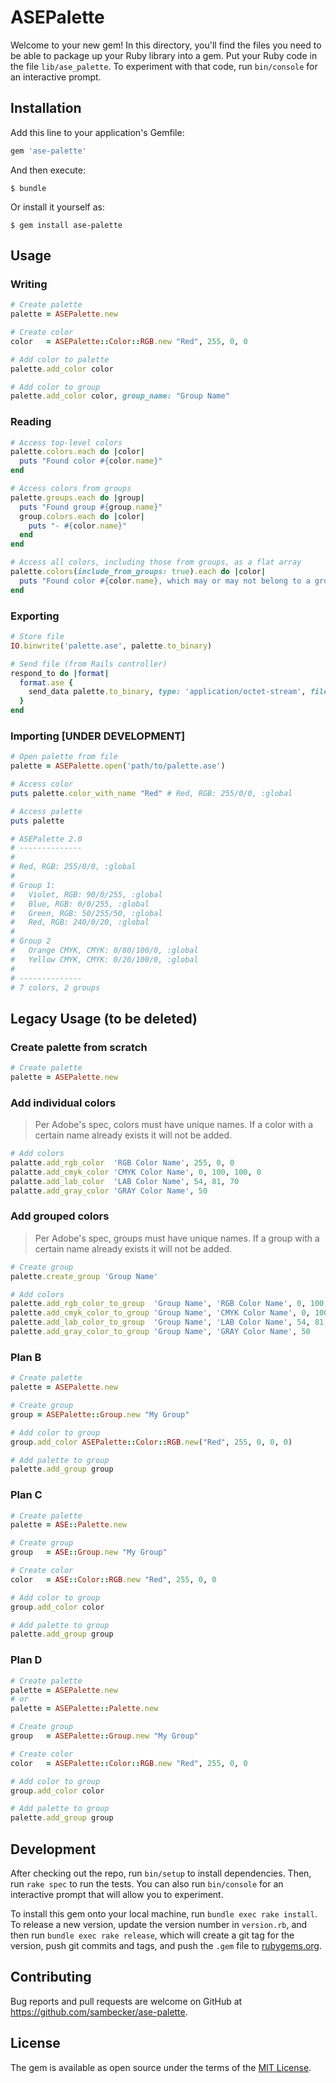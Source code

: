 # ASEPalette

Welcome to your new gem! In this directory, you'll find the files you need to be able to package up your Ruby library into a gem. Put your Ruby code in the file `lib/ase_palette`. To experiment with that code, run `bin/console` for an interactive prompt.

## Installation

Add this line to your application's Gemfile:

```ruby
gem 'ase-palette'
```

And then execute:

    $ bundle

Or install it yourself as:

    $ gem install ase-palette

## Usage

### Writing

```ruby
# Create palette
palette = ASEPalette.new

# Create color
color   = ASEPalette::Color::RGB.new "Red", 255, 0, 0

# Add color to palette
palette.add_color color

# Add color to group
palette.add_color color, group_name: "Group Name"
```

### Reading

```ruby
# Access top-level colors
palette.colors.each do |color|
  puts "Found color #{color.name}"
end

# Access colors from groups
palette.groups.each do |group|
  puts "Found group #{group.name}"
  group.colors.each do |color|
    puts "- #{color.name}"
  end
end

# Access all colors, including those from groups, as a flat array
palette.colors(include_from_groups: true).each do |color|
  puts "Found color #{color.name}, which may or may not belong to a group"
end
```

### Exporting

```ruby
# Store file
IO.binwrite('palette.ase', palette.to_binary)

# Send file (from Rails controller)
respond_to do |format|
  format.ase {
    send_data palette.to_binary, type: 'application/octet-stream', filename: 'palette.ase' 
  }
end
```

### Importing [UNDER DEVELOPMENT]

```ruby
# Open palette from file
palette = ASEPalette.open('path/to/palette.ase')

# Access color
puts palette.color_with_name "Red" # Red, RGB: 255/0/0, :global

# Access palette
puts palette

# ASEPalette 2.0
# --------------
# 
# Red, RGB: 255/0/0, :global
#
# Group 1:
#   Violet, RGB: 90/0/255, :global
#   Blue, RGB: 0/0/255, :global
#   Green, RGB: 50/255/50, :global
#   Red, RGB: 240/0/20, :global
#
# Group 2
#   Orange CMYK, CMYK: 0/80/100/0, :global
#   Yellow CMYK, CMYK: 0/20/100/0, :global
#
# --------------
# 7 colors, 2 groups
```

## Legacy Usage (to be deleted)

### Create palette from scratch

```ruby
# Create palette
palette = ASEPalette.new
```

### Add individual colors
> Per Adobe's spec, colors must have unique names. If a color with a certain name already exists it will not be added.

```ruby
# Add colors
palatte.add_rgb_color  'RGB Color Name', 255, 0, 0
palatte.add_cmyk_color 'CMYK Color Name', 0, 100, 100, 0
palatte.add_lab_color  'LAB Color Name', 54, 81, 70
palatte.add_gray_color 'GRAY Color Name', 50
```

### Add grouped colors
> Per Adobe's spec, groups must have unique names. If a group with a certain name already exists it will not be added.

```ruby
# Create group
palette.create_group 'Group Name'

# Add colors
palette.add_rgb_color_to_group  'Group Name', 'RGB Color Name', 0, 100, 100, 0
palette.add_cmyk_color_to_group 'Group Name', 'CMYK Color Name', 0, 100, 100, 0
palette.add_lab_color_to_group  'Group Name', 'LAB Color Name', 54, 81, 70
palette.add_gray_color_to_group 'Group Name', 'GRAY Color Name', 50
```

### Plan B

```ruby
# Create palette
palette = ASEPalette.new

# Create group
group = ASEPalette::Group.new "My Group"

# Add color to group
group.add_color ASEPalette::Color::RGB.new("Red", 255, 0, 0, 0)

# Add palette to group
palette.add_group group
```

### Plan C

```ruby
# Create palette
palette = ASE::Palette.new

# Create group
group   = ASE::Group.new "My Group"

# Create color
color   = ASE::Color::RGB.new "Red", 255, 0, 0

# Add color to group
group.add_color color

# Add palette to group
palette.add_group group
```

### Plan D

```ruby
# Create palette
palette = ASEPalette.new
# or
palette = ASEPalette::Palette.new

# Create group
group   = ASEPalette::Group.new "My Group"

# Create color
color   = ASEPalette::Color::RGB.new "Red", 255, 0, 0

# Add color to group
group.add_color color

# Add palette to group
palette.add_group group
```

## Development

After checking out the repo, run `bin/setup` to install dependencies. Then, run `rake spec` to run the tests. You can also run `bin/console` for an interactive prompt that will allow you to experiment.

To install this gem onto your local machine, run `bundle exec rake install`. To release a new version, update the version number in `version.rb`, and then run `bundle exec rake release`, which will create a git tag for the version, push git commits and tags, and push the `.gem` file to [rubygems.org](https://rubygems.org).

## Contributing

Bug reports and pull requests are welcome on GitHub at https://github.com/sambecker/ase-palette.

## License

The gem is available as open source under the terms of the [MIT License](https://opensource.org/licenses/MIT).
